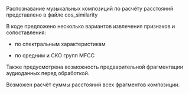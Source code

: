 Распознавание музыкальных композиций по расчёту расстояний представлено в файле cos_similarity

В коде предложено несколько вариантов извлечения признаков и сопоставления:

-   по спектральным характеристикам

-   по средним и СКО групп MFCC

Также предусмотрена возможность предварительной фрагментации аудиоданных перед обработкой.

Возможен расчёт суммы расстояний всех фрагментов композиции.

